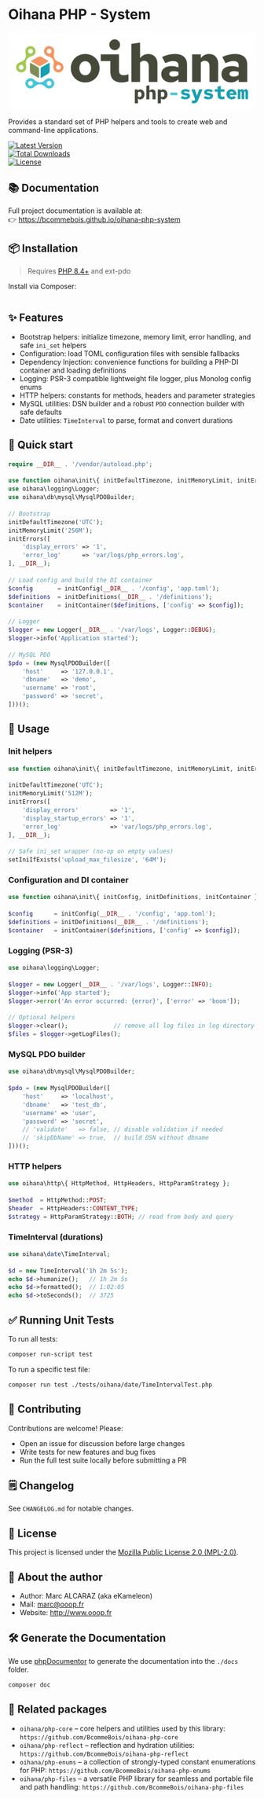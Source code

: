 # Oihana PHP - System

![Oihana PHP System](https://raw.githubusercontent.com/BcommeBois/oihana-php-system/main/assets/images/oihana-php-system-logo-inline-512x160.png)

Provides a standard set of PHP helpers and tools to create web and command-line applications.

[![Latest Version](https://img.shields.io/packagist/v/oihana/php-system.svg?style=flat-square)](https://packagist.org/packages/oihana/php-system)  
[![Total Downloads](https://img.shields.io/packagist/dt/oihana/php-system.svg?style=flat-square)](https://packagist.org/packages/oihana/php-system)  
[![License](https://img.shields.io/packagist/l/oihana/php-system.svg?style=flat-square)](LICENSE)

## 📚 Documentation

Full project documentation is available at:  
👉 https://bcommebois.github.io/oihana-php-system

## 📦 Installation

> Requires [PHP 8.4+](https://php.net/releases/) and ext-pdo

Install via Composer:
```bash
```

## ✨ Features

- Bootstrap helpers: initialize timezone, memory limit, error handling, and safe `ini_set` helpers
- Configuration: load TOML configuration files with sensible fallbacks
- Dependency Injection: convenience functions for building a PHP-DI container and loading definitions
- Logging: PSR-3 compatible lightweight file logger, plus Monolog config enums
- HTTP helpers: constants for methods, headers and parameter strategies
- MySQL utilities: DSN builder and a robust `PDO` connection builder with safe defaults
- Date utilities: `TimeInterval` to parse, format and convert durations

## 🚀 Quick start

```php
require __DIR__ . '/vendor/autoload.php';

use function oihana\init\{ initDefaultTimezone, initMemoryLimit, initErrors, initConfig, initDefinitions, initContainer };
use oihana\logging\Logger;
use oihana\db\mysql\MysqlPDOBuilder;

// Bootstrap
initDefaultTimezone('UTC');
initMemoryLimit('256M');
initErrors([
    'display_errors' => '1',
    'error_log'      => 'var/logs/php_errors.log',
], __DIR__);

// Load config and build the DI container
$config       = initConfig(__DIR__ . '/config', 'app.toml');
$definitions  = initDefinitions(__DIR__ . '/definitions');
$container    = initContainer($definitions, ['config' => $config]);

// Logger
$logger = new Logger(__DIR__ . '/var/logs', Logger::DEBUG);
$logger->info('Application started');

// MySQL PDO
$pdo = (new MysqlPDOBuilder([
    'host'     => '127.0.0.1',
    'dbname'   => 'demo',
    'username' => 'root',
    'password' => 'secret',
]))();
```

## 🧰 Usage

### Init helpers

```php
use function oihana\init\{ initDefaultTimezone, initMemoryLimit, initErrors, setIniIfExists };

initDefaultTimezone('UTC');
initMemoryLimit('512M');
initErrors([
    'display_errors'         => '1',
    'display_startup_errors' => '1',
    'error_log'              => 'var/logs/php_errors.log',
], __DIR__);

// Safe ini_set wrapper (no-op on empty values)
setIniIfExists('upload_max_filesize', '64M');
```

### Configuration and DI container

```php
use function oihana\init\{ initConfig, initDefinitions, initContainer };

$config      = initConfig(__DIR__ . '/config', 'app.toml');
$definitions = initDefinitions(__DIR__ . '/definitions');
$container   = initContainer($definitions, ['config' => $config]);
```

### Logging (PSR-3)

```php
use oihana\logging\Logger;

$logger = new Logger(__DIR__ . '/var/logs', Logger::INFO);
$logger->info('App started');
$logger->error('An error occurred: {error}', ['error' => 'boom']);

// Optional helpers
$logger->clear();             // remove all log files in log directory
$files = $logger->getLogFiles();
```

### MySQL PDO builder

```php
use oihana\db\mysql\MysqlPDOBuilder;

$pdo = (new MysqlPDOBuilder([
    'host'     => 'localhost',
    'dbname'   => 'test_db',
    'username' => 'user',
    'password' => 'secret',
    // 'validate'   => false, // disable validation if needed
    // 'skipDbName' => true,  // build DSN without dbname
]))();
```

### HTTP helpers

```php
use oihana\http\{ HttpMethod, HttpHeaders, HttpParamStrategy };

$method  = HttpMethod::POST;
$header  = HttpHeaders::CONTENT_TYPE;
$strategy = HttpParamStrategy::BOTH; // read from body and query
```

### TimeInterval (durations)

```php
use oihana\date\TimeInterval;

$d = new TimeInterval('1h 2m 5s');
echo $d->humanize();   // 1h 2m 5s
echo $d->formatted();  // 1:02:05
echo $d->toSeconds();  // 3725
```

## ✅ Running Unit Tests

To run all tests:
```bash
composer run-script test
```

To run a specific test file:
```bash
composer run test ./tests/oihana/date/TimeIntervalTest.php
```

## 🤝 Contributing

Contributions are welcome! Please:

- Open an issue for discussion before large changes
- Write tests for new features and bug fixes
- Run the full test suite locally before submitting a PR

## 🗒️ Changelog

See `CHANGELOG.md` for notable changes.

## 🧾 License

This project is licensed under the [Mozilla Public License 2.0 (MPL-2.0)](https://www.mozilla.org/en-US/MPL/2.0/).

## 👤 About the author

- Author: Marc ALCARAZ (aka eKameleon)
- Mail: marc@ooop.fr
- Website: http://www.ooop.fr

## 🛠️ Generate the Documentation

We use [phpDocumentor](https://phpdoc.org/) to generate the documentation into the `./docs` folder.

```bash
composer doc
```
## 🔗 Related packages

- `oihana/php-core` – core helpers and utilities used by this library: `https://github.com/BcommeBois/oihana-php-core`
- `oihana/php-reflect` – reflection and hydration utilities: `https://github.com/BcommeBois/oihana-php-reflect`
- `oihana/php-enums` – a collection of strongly-typed constant enumerations for PHP: `https://github.com/BcommeBois/oihana-php-enums`
- `oihana/php-files` – a versatile PHP library for seamless and portable file and path handling: `https://github.com/BcommeBois/oihana-php-files`
